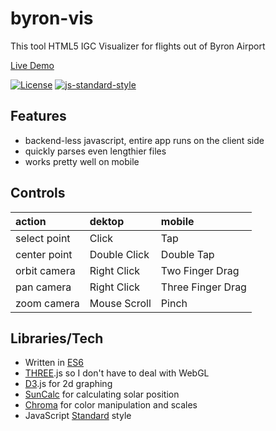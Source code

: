 # byron-vis
This tool
HTML5 IGC Visualizer for flights out of Byron Airport

[Live Demo](http://errantspark.github.io/byron-vis/)

[![License](https://img.shields.io/badge/license-mit-blue.svg)](https://opensource.org/licenses/MIT) [![js-standard-style](https://img.shields.io/badge/code%20style-standard-brightgreen.svg)](http://standardjs.com/)

## Features
- backend-less javascript, entire app runs on the client side
- quickly parses even lengthier files
- works pretty well on mobile

## Controls

| action | dektop | mobile |
|:--|:--| :--|
| select point  |  Click         |  Tap               |
| center point  |  Double Click  |  Double Tap        |
| orbit camera  |  Right Click   |  Two Finger Drag   |
| pan camera    |  Right Click   |  Three Finger Drag |
| zoom camera   |  Mouse Scroll  |  Pinch             |

## Libraries/Tech

- Written in [ES6](https://en.wikipedia.org/wiki/ECMAScript#6th_Edition)
- [THREE](https://github.com/mrdoob/three.js).js so I don't have to deal with WebGL
- [D3](https://github.com/mbostock/d3).js for 2d graphing
- [SunCalc](https://github.com/mourner/suncalc) for calculating solar position
- [Chroma](https://github.com/gka/chroma.js/) for color manipulation and scales
- JavaScript [Standard](https://github.com/feross/standard) style

